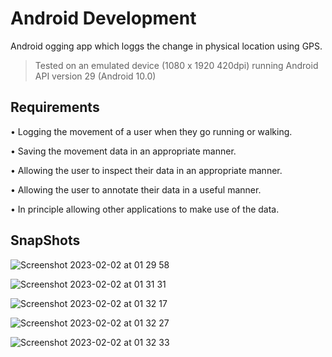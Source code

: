 # Android Development
Android ogging app which loggs the change in physical location using GPS.

> Tested on an emulated device (1080 x 1920 420dpi) running Android API version 29 (Android 10.0)

## Requirements 
• Logging the movement of a user when they go running or walking.

• Saving the movement data in an appropriate manner.

• Allowing the user to inspect their data in an appropriate manner.

• Allowing the user to annotate their data in a useful manner.

• In principle allowing other applications to make use of the data.

## SnapShots 

![Screenshot 2023-02-02 at 01 29 58](https://user-images.githubusercontent.com/4998533/216214258-86302d4e-420c-463a-8941-5986299b3a54.png)

![Screenshot 2023-02-02 at 01 31 31](https://user-images.githubusercontent.com/4998533/216214322-e1ea3788-0644-4a3f-86cf-54208358c6dd.png)

![Screenshot 2023-02-02 at 01 32 17](https://user-images.githubusercontent.com/4998533/216214359-78cb886f-91fe-4c8d-9071-6180e8b814a9.png)

![Screenshot 2023-02-02 at 01 32 27](https://user-images.githubusercontent.com/4998533/216214380-d7a777d8-3e5a-497a-9dc0-6419d2b7db9c.png)

![Screenshot 2023-02-02 at 01 32 33](https://user-images.githubusercontent.com/4998533/216214414-6492014e-28f1-42bd-b830-728a57ad3028.png)

